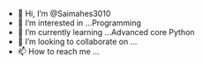 - 👋 Hi, I’m @Saimahes3010
- 👀 I’m interested in ...Programming
- 🌱 I’m currently learning ...Advanced core Python
- 💞️ I’m looking to collaborate on ...
- 📫 How to reach me ...

<!---
Saimahes3010/Saimahes3010 is a ✨ special ✨ repository because its `README.md` (this file) appears on your GitHub profile.
You can click the Preview link to take a look at your changes.
--->
